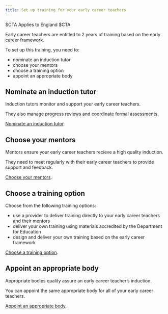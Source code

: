 ```yaml
---
title: Set up training for your early career teachers
---
```


$CTA
Applies to England
$CTA

Early career teachers are entitled to 2 years of training based on the early career framework.

To set up this training, you need to:


* nominate an induction tutor
* choose your mentors
* choose a training option
* appoint an appropriate body


## Nominate an induction tutor

Induction tutors monitor and support your early career teachers.

They also manage progress reviews and coordinate formal assessments.

[Nominate an induction tutor]().

## Choose your mentors

Mentors ensure your early career teachers recieve a high quality induction.

They need to meet regularly with their early career teachers to provide support and feedback.

[Choose your mentors]().

## Choose a training option

Choose from the following training options:

* use a provider to deliver training directly to your early career teachers and their mentors
* deliver your own training using materials accredited by the Department for Education
* design and deliver your own training based on the early career framework

[Choose a training option]().

## Appoint an appropriate body

Appropriate bodies quality assure an early career teacher’s induction.

You can appoint the same appropriate body for all of your early career teachers.

[Appoint an appropriate body]().
